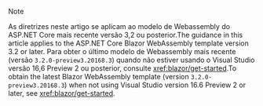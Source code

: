 > [!NOTE]
> <span data-ttu-id="16ee0-101">As diretrizes neste artigo se aplicam ao modelo de Webassembly do ASP.NET Core mais recente versão 3,2 ou posterior.</span><span class="sxs-lookup"><span data-stu-id="16ee0-101">The guidance in this article applies to the ASP.NET Core Blazor WebAssembly template version 3.2 or later.</span></span> <span data-ttu-id="16ee0-102">Para obter o último modelo de Webassembly mais recente (versão `3.2.0-preview3.20168.3`) quando não estiver usando o Visual Studio versão 16,6 Preview 2 ou posterior, consulte <xref:blazor/get-started>.</span><span class="sxs-lookup"><span data-stu-id="16ee0-102">To obtain the latest Blazor WebAssembly template (version `3.2.0-preview3.20168.3`) when not using Visual Studio version 16.6 Preview 2 or later, see <xref:blazor/get-started>.</span></span>
